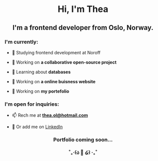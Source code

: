<h1 align="center">Hi, I'm Thea</h1>

<h2 align="center">I'm a frontend developer from Oslo, Norway.<br></h2>


<h3 align="">I'm currently:</h3>

- 🌱 Studying frontend development at Noroff

- 🌱 Working on **a collaborative open-source project**

- 🌱 Learning about **databases**
  
- 👾 Working on **a online buisness website**
  
- 🚀 Working on **my portefolio**

<h3 align="">I'm open for inquiries:</h3>

- 📫 Rech me at **thea.ol@hotmail.com**
  
- 💬 Or add me on [LinkedIn](https://www.linkedin.com/in/thea-oland-b38175139/)




<h3 align="center">Portfolio coming soon...
<br><br>˚₊‧꒰ა 🎀 ໒꒱ ‧₊˚</h3>

